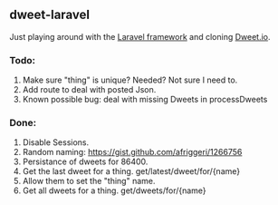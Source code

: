## dweet-laravel

Just playing around with the [Laravel framework](http://laravel.com/) and cloning [Dweet.io](http://dweet.io/).

### Todo:

1. Make sure "thing" is unique? Needed? Not sure I need to.
2. Add route to deal with posted Json.
3. Known possible bug: deal with missing Dweets in processDweets

### Done:

1. Disable Sessions.
2. Random naming: https://gist.github.com/afriggeri/1266756
3. Persistance of dweets for 86400.
4. Get the last dweet for a thing. get/latest/dweet/for/{name}
5. Allow them to set the "thing" name.
6. Get all dweets for a thing. get/dweets/for/{name}
